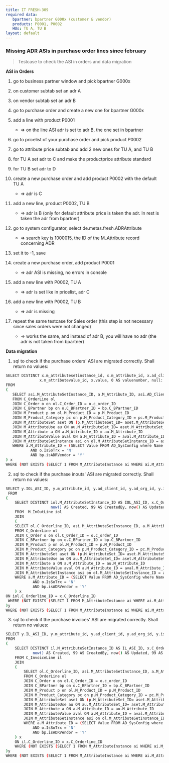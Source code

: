 ```yaml
---
title: IT FRESH-309
required data:
   bpartner: bpartner G000x (customer & vendor)
   products: P0001, P0002
   HUs: TU A, TU B 
layout: default
---
```


### Missing ADR ASIs in purchase order lines since february
> Testcase to check the ASI in orders and data migration

**ASI in Orders**

1. go to business partner window and pick bpartner G000x

2. on customer subtab set an adr A

3. on vendor subtab set an adr B

4. go to purchase order and create a new one for bpartner G000x

5. add a line with product P0001
    * => on the line ASI adr is set to adr B, the one set in bpartner

6. go to pricelist of your purchase order and pick product P0002

7. go to attribute price subtab and add 2 new ones for TU A, and TU B

8. for TU A set adr to C and make the productprice attribute standard

9. for TU B set adr to D 

8. create a new purchase order and add product P0002 with the default TU A
    * => adr is C

9. add a new line, product P0002, TU B
    * => adr is B (only for default attribute price is taken the adr. In rest is taken the adr from bpartner)

10. go to system configurator, select de.metas.fresh.ADRAttribute
    * => search key is 1000015, the ID of the M_Attribute record concerning ADR

11. set it to -1, save

12. create a new purchase order, add product P0001
    * => adr ASI is missing, no errors in console

13. add a new line with P0002, TU A
    * => adr is set like in pricelist, adr C

14. add a new line with P0002, TU B
    * => adr is missing

15. repeat the same testcase for Sales order (this step is not necessary since sales orders were not changed)
    * => works the same, and instead of adr B, you will have no adr (the adr is not taken from bpartner)

**Data migration**

1. sql to check if the purchase orders' ASI are migrated correctly. Shall return no values: 
 ```sh
SELECT DISTINCT x.m_attributesetinstance_id, x.m_attribute_id, x.ad_client_id, x.ad_org_id, 'Y' AS IsActive, now() AS Created, 99 AS CreatedBy, now() AS Updated, 99 AS UpdatedBy,
				x.m_attributevalue_id, x.value, 0 AS valuenumber, null:: timestamp without time zone AS valuedate  
FROM 
(
	SELECT asi.M_AttributeSetInstance_ID, a.M_Attribute_ID, asi.AD_Client_ID, asi.AD_Org_ID, aval.M_AttributeValue_ID, aval.Value
    FROM C_OrderLine ol
	JOIN C_Order o on ol.C_Order_ID = o.c_order_ID
    JOIN C_BPartner bp on o.C_BPartner_ID = bp.C_BPartner_ID
    JOIN M_Product p on ol.M_Product_ID = p.M_Product_ID
    JOIN M_Product_Category pc on p.M_Product_Category_ID = pc.M_Product_Category_ID
    JOIN M_AttributeSet aset ON (p.M_AttributeSet_ID= aset.M_AttributeSet_ID OR pc.M_AttributeSet_ID= aset.M_AttributeSet_ID)
    JOIN M_AttributeUse au ON au.M_AttributeSet_ID= aset.M_AttributeSet_ID
    JOIN M_Attribute a ON a.M_Attribute_ID = au.M_Attribute_ID
    JOIN M_AttributeValue aval ON a.M_Attribute_ID = aval.M_Attribute_ID AND bp.Fresh_AdRVendorRegion = aval.Value
    JOIN M_AttributeSetInstance asi on ol.M_AttributeSetInstance_ID = asi.M_AttributeSetInstance_ID
    WHERE a.M_Attribute_ID = (SELECT Value FROM AD_SysConfig where Name = 'de.metas.fresh.ADRAttribute'):: numeric
			AND o.IsSoTrx = 'N' 
			AND bp.isADRVendor = 'Y' 
) x
WHERE (NOT EXISTS (SELECT 1 FROM M_AttributeInstance ai WHERE ai.M_Attribute_ID = x.M_Attribute_ID AND ai.M_AttributeSetInstance_ID = x.M_AttributeSetInstance_ID))
```
2. sql to check if the purchase inouts' ASI are migrated correctly. Shall return no values: 
```sh
SELECT y.IOL_ASI_ID, y.m_attribute_id, y.ad_client_id, y.ad_org_id, y.isactive, y.created, y.createdby, y.updated, y.updatedby, y.m_attributevalue_id, y.value, y.valuenumber, y.valuedate 
 FROM
(
	SELECT DISTINCT iol.M_AttributeSetInstance_ID AS IOL_ASI_ID, x.C_Orderline_ID, x.m_attributesetinstance_id, x.m_attribute_id, iol.ad_client_id, iol.ad_org_id, 'Y' AS IsActive,
					now() AS Created, 99 AS CreatedBy, now() AS Updated, 99 AS UpdatedBy, x.m_attributevalue_id, x.value, 0 AS valuenumber, null:: timestamp without time zone AS valuedate
	FROM  M_InOutLine iol
    JOIN
    ( 
    SELECT ol.C_Orderline_ID, asi.M_AttributeSetInstance_ID, a.M_Attribute_ID, asi.AD_Client_ID, asi.AD_Org_ID, aval.M_AttributeValue_ID, aval.Value
    FROM C_OrderLine ol
	JOIN C_Order o on ol.C_Order_ID = o.c_order_ID
    JOIN C_BPartner bp on o.C_BPartner_ID = bp.C_BPartner_ID
    JOIN M_Product p on ol.M_Product_ID = p.M_Product_ID
    JOIN M_Product_Category pc on p.M_Product_Category_ID = pc.M_Product_Category_ID
    JOIN M_AttributeSet aset ON (p.M_AttributeSet_ID= aset.M_AttributeSet_ID OR pc.M_AttributeSet_ID= aset.M_AttributeSet_ID)
    JOIN M_AttributeUse au ON au.M_AttributeSet_ID= aset.M_AttributeSet_ID
    JOIN M_Attribute a ON a.M_Attribute_ID = au.M_Attribute_ID
    JOIN M_AttributeValue aval ON a.M_Attribute_ID = aval.M_Attribute_ID AND bp.Fresh_AdRVendorRegion = aval.Value
    JOIN M_AttributeSetInstance asi on ol.M_AttributeSetInstance_ID = asi.M_AttributeSetInstance_ID
    WHERE a.M_Attribute_ID = (SELECT Value FROM AD_SysConfig where Name = 'de.metas.fresh.ADRAttribute'):: numeric
			AND o.IsSoTrx = 'N' 
			AND bp.isADRVendor = 'Y' 
	) x
ON iol.C_Orderline_ID = x.C_Orderline_ID
 WHERE (NOT EXISTS (SELECT 1 FROM M_AttributeInstance ai WHERE ai.M_Attribute_ID = x.M_Attribute_ID AND ai.M_AttributeSetInstance_ID = x.M_AttributeSetInstance_ID))
)y
WHERE (NOT EXISTS (SELECT 1 FROM M_AttributeInstance ai WHERE ai.M_Attribute_ID = y.M_Attribute_ID AND ai.M_AttributeSetInstance_ID = y.IOL_ASI_ID))
```
3. sql to check if the purchase invoices' ASI are migrated correctly. Shall return no values: 
```sh
SELECT y.IL_ASI_ID, y.m_attribute_id, y.ad_client_id, y.ad_org_id, y.isactive, y.created, y.createdby, y.updated, y.updatedby, y.m_attributevalue_id, y.value, y.valuenumber, y.valuedate 
FROM
(
    SELECT DISTINCT il.M_AttributeSetInstance_ID AS IL_ASI_ID, x.C_Orderline_ID, x.m_attributesetinstance_id, x.m_attribute_id, il.ad_client_id, il.ad_org_id, 'Y' AS IsActive,
			now() AS Created, 99 AS CreatedBy, now() AS Updated, 99 AS UpdatedBy, x.m_attributevalue_id, x.value, 0 AS valuenumber, null:: timestamp without time zone AS valuedate
    FROM C_InvoiceLine il
    JOIN
    ( 
		SELECT ol.C_Orderline_ID, asi.M_AttributeSetInstance_ID, a.M_Attribute_ID, asi.AD_Client_ID, asi.AD_Org_ID, aval.M_AttributeValue_ID, aval.Value
		FROM C_OrderLine ol
		JOIN C_Order o on ol.C_Order_ID = o.c_order_ID
		JOIN C_BPartner bp on o.C_BPartner_ID = bp.C_BPartner_ID
		JOIN M_Product p on ol.M_Product_ID = p.M_Product_ID
		JOIN M_Product_Category pc on p.M_Product_Category_ID = pc.M_Product_Category_ID
		JOIN M_AttributeSet aset ON (p.M_AttributeSet_ID= aset.M_AttributeSet_ID OR pc.M_AttributeSet_ID= aset.M_AttributeSet_ID)
		JOIN M_AttributeUse au ON au.M_AttributeSet_ID= aset.M_AttributeSet_ID
		JOIN M_Attribute a ON a.M_Attribute_ID = au.M_Attribute_ID
		JOIN M_AttributeValue aval ON a.M_Attribute_ID = aval.M_Attribute_ID AND bp.Fresh_AdRVendorRegion = aval.Value
		JOIN M_AttributeSetInstance asi on ol.M_AttributeSetInstance_ID = asi.M_AttributeSetInstance_ID
		WHERE a.M_Attribute_ID = (SELECT Value FROM AD_SysConfig where Name = 'de.metas.fresh.ADRAttribute'):: numeric
			AND o.IsSoTrx = 'N' 
			AND bp.isADRVendor = 'Y' 
    ) x
    ON il.C_Orderline_ID = x.C_Orderline_ID
    WHERE (NOT EXISTS (SELECT 1 FROM M_AttributeInstance ai WHERE ai.M_Attribute_ID = x.M_Attribute_ID AND ai.M_AttributeSetInstance_ID = x.M_AttributeSetInstance_ID))
)y
WHERE (NOT EXISTS (SELECT 1 FROM M_AttributeInstance ai WHERE ai.M_Attribute_ID = y.M_Attribute_ID AND ai.M_AttributeSetInstance_ID = y.IL_ASI_ID))
```
